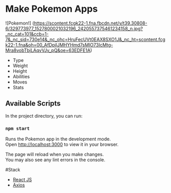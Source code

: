 # Make Pokemon Apps 

![Pokemon!] (https://scontent.fcgk22-1.fna.fbcdn.net/v/t39.30808-6/329773977_1527800021032196_2420557375461234158_n.jpg?_nc_cat=101&ccb=1-7&_nc_sid=730e14&_nc_ohc=HruFecUVt0EAX8SXO1J&_nc_ht=scontent.fcgk22-1.fna&oh=00_AfDpjlJMHYHmd7sMIO73IcMtg-Mra8vobTbjLAqvVJv_pQ&oe=63EDFE1A)
- Type
- Weight
- Height
- Abilities
- Moves
- Stats
</p>

## Available Scripts

In the project directory, you can run:

### `npm start`

Runs the Pokemon app in the development mode.\
Open [http://localhost:3000](http://localhost:3000) to view it in your browser.

The page will reload when you make changes.\
You may also see any lint errors in the console.


#Stack
- [React JS](https://reactjs.org)
- [Axios](https://axios-http.com/docs/intro)
